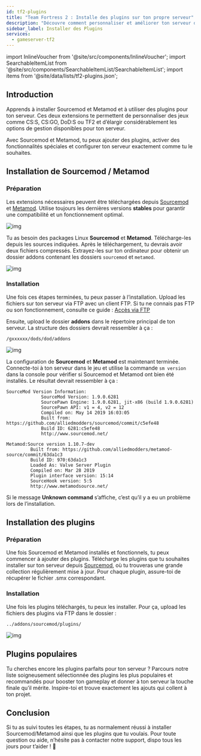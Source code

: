```yaml
---
id: tf2-plugins
title: "Team Fortress 2 : Installe des plugins sur ton propre serveur"
description: "Découvre comment personnaliser et améliorer ton serveur de jeux avec les plugins Sourcemod et Metamod pour une meilleure gestion et plus de fonctionnalités → Apprends-en plus maintenant"
sidebar_label: Installer des Plugins
services:
  - gameserver-tf2
---
```


import InlineVoucher from '@site/src/components/InlineVoucher';
import SearchableItemList from '@site/src/components/SearchableItemList/SearchableItemList';
import items from '@site/data/lists/tf2-plugins.json';


## Introduction

Apprends à installer Sourcemod et Metamod et à utiliser des plugins pour ton serveur. Ces deux extensions te permettent de personnaliser des jeux comme CS:S, CS:GO, DoD:S ou TF2 et d’élargir considérablement les options de gestion disponibles pour ton serveur.

Avec Sourcemod et Metamod, tu peux ajouter des plugins, activer des fonctionnalités spéciales et configurer ton serveur exactement comme tu le souhaites.

<InlineVoucher />



## Installation de Sourcemod / Metamod

### Préparation

Les extensions nécessaires peuvent être téléchargées depuis [Sourcemod](https://sourcemod.net/) et [Metamod](https://www.sourcemm.net/downloads.php?branch=stable). Utilise toujours les dernières versions **stables** pour garantir une compatibilité et un fonctionnement optimal.

![img](https://screensaver01.zap-hosting.com/index.php/s/STp7pRgjYS4c4yg/preview)

Tu as besoin des packages Linux **Sourcemod** et **Metamod**. Télécharge-les depuis les sources indiquées. Après le téléchargement, tu devrais avoir deux fichiers compressés. Extrayez-les sur ton ordinateur pour obtenir un dossier addons contenant les dossiers `sourcemod` et `metamod`.

![img](https://screensaver01.zap-hosting.com/index.php/s/WbxyRK8FM7GKxqt/preview)

### Installation

Une fois ces étapes terminées, tu peux passer à l’installation. Upload les fichiers sur ton serveur via FTP avec un client FTP. Si tu ne connais pas FTP ou son fonctionnement, consulte ce guide : [Accès via FTP](gameserver-ftpaccess.md)

Ensuite, upload le dossier **addons** dans le répertoire principal de ton serveur. La structure des dossiers devrait ressembler à ça :

```
/gxxxxxx/dods/dod/addons
```

![img](https://screensaver01.zap-hosting.com/index.php/s/JzWxPT3yP4zAsHz/preview)

La configuration de **Sourcemod** et **Metamod** est maintenant terminée. Connecte-toi à ton serveur dans le jeu et utilise la commande ``sm version`` dans la console pour vérifier si Sourcemod et Metamod ont bien été installés. Le résultat devrait ressembler à ça :

```
SourceMod Version Information:
             SourceMod Version: 1.9.0.6281
             SourcePawn Engine: 1.9.0.6281, jit-x86 (build 1.9.0.6281)
             SourcePawn API: v1 = 4, v2 = 12
             Compiled on: May 14 2019 16:03:05
             Built from: https://github.com/alliedmodders/sourcemod/commit/c5efe48
             Build ID: 6281:c5efe48
             http://www.sourcemod.net/
```
```             
Metamod:Source version 1.10.7-dev
         Built from: https://github.com/alliedmodders/metamod-source/commit/63da1c3
         Build ID: 970:63da1c3
         Loaded As: Valve Server Plugin
         Compiled on: Mar 28 2019
         Plugin interface version: 15:14
         SourceHook version: 5:5
         http://www.metamodsource.net/
```

Si le message **Unknown command** s’affiche, c’est qu’il y a eu un problème lors de l’installation.



## Installation des plugins

### Préparation

Une fois Sourcemod et Metamod installés et fonctionnels, tu peux commencer à ajouter des plugins. Télécharge les plugins que tu souhaites installer sur ton serveur depuis [Sourcemod](https://sourcemod.net/), où tu trouveras une grande collection régulièrement mise à jour. Pour chaque plugin, assure-toi de récupérer le fichier .smx correspondant.

### Installation

Une fois les plugins téléchargés, tu peux les installer. Pour ça, upload les fichiers des plugins via FTP dans le dossier :

```
../addons/sourcemod/plugins/
```


![img](https://screensaver01.zap-hosting.com/index.php/s/A6E4cQCwQnoqTKc/preview)



## Plugins populaires
Tu cherches encore les plugins parfaits pour ton serveur ? Parcours notre liste soigneusement sélectionnée des plugins les plus populaires et recommandés pour booster ton gameplay et donner à ton serveur la touche finale qu’il mérite. Inspire-toi et trouve exactement les ajouts qui collent à ton projet.
<SearchableItemList items={items} />


## Conclusion

Si tu as suivi toutes les étapes, tu as normalement réussi à installer Sourcemod/Metamod ainsi que les plugins que tu voulais. Pour toute question ou aide, n’hésite pas à contacter notre support, dispo tous les jours pour t’aider ! 🙂

<InlineVoucher />
